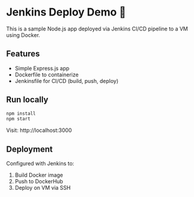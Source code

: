 # Jenkins Deploy Demo 🚀

This is a sample Node.js app deployed via Jenkins CI/CD pipeline to a VM using Docker.

## Features
- Simple Express.js app
- Dockerfile to containerize
- Jenkinsfile for CI/CD (build, push, deploy)

## Run locally
```bash
npm install
npm start
```
Visit: http://localhost:3000

## Deployment
Configured with Jenkins to:
1. Build Docker image
2. Push to DockerHub
3. Deploy on VM via SSH
```
